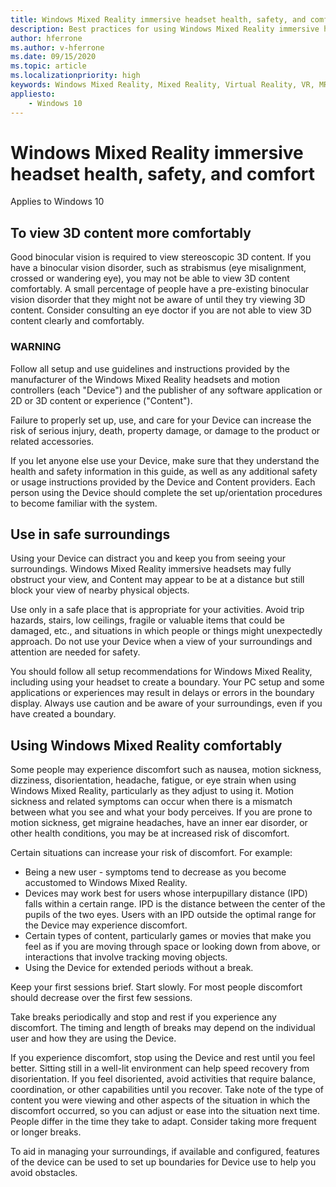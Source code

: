 ```yaml
---
title: Windows Mixed Reality immersive headset health, safety, and comfort
description: Best practices for using Windows Mixed Reality immersive headsets.
author: hferrone
ms.author: v-hferrone
ms.date: 09/15/2020
ms.topic: article
ms.localizationpriority: high
keywords: Windows Mixed Reality, Mixed Reality, Virtual Reality, VR, MR, Comfort, Safety, Health, Immersive, Headsets
appliesto:
    - Windows 10
---
```


# Windows Mixed Reality immersive headset health, safety, and comfort
Applies to Windows 10

## To view 3D content more comfortably

Good binocular vision is required to view stereoscopic 3D content. If you have a binocular vision disorder, such as strabismus (eye misalignment, crossed or wandering eye), you may not be able to view 3D content comfortably. A small percentage of people have a pre-existing binocular vision disorder that they might not be aware of until they try viewing 3D content. Consider consulting an eye doctor if you are not able to view 3D content clearly and comfortably.

### WARNING

Follow all setup and use guidelines and instructions provided by the manufacturer of the Windows Mixed Reality headsets and motion controllers (each "Device") and the publisher of any software application or 2D or 3D content or experience ("Content").

Failure to properly set up, use, and care for your Device can increase the risk of serious injury, death, property damage, or damage to the product or related accessories.

If you let anyone else use your Device, make sure that they understand the health and safety information in this guide, as well as any additional safety or usage instructions provided by the Device and Content providers. Each person using the Device should complete the set up/orientation procedures to become familiar with the system.

## Use in safe surroundings

Using your Device can distract you and keep you from seeing your surroundings. Windows Mixed Reality immersive headsets may fully obstruct your view, and Content may appear to be at a distance but still block your view of nearby physical objects.

Use only in a safe place that is appropriate for your activities. Avoid trip hazards, stairs, low ceilings, fragile or valuable items that could be damaged, etc., and situations in which people or things might unexpectedly approach. Do not use your Device when a view of your surroundings and attention are needed for safety.

You should follow all setup recommendations for Windows Mixed Reality, including using your headset to create a boundary. Your PC setup and some applications or experiences may result in delays or errors in the boundary display. Always use caution and be aware of your surroundings, even if you have created a boundary.

## Using Windows Mixed Reality comfortably

Some people may experience discomfort such as nausea, motion sickness, dizziness, disorientation, headache, fatigue, or eye strain when using Windows Mixed Reality, particularly as they adjust to using it. Motion sickness and related symptoms can occur when there is a mismatch between what you see and what your body perceives. If you are prone to motion sickness, get migraine headaches, have an inner ear disorder, or other health conditions, you may be at increased risk of discomfort.

Certain situations can increase your risk of discomfort. For example:
* Being a new user - symptoms tend to decrease as you become accustomed to Windows Mixed Reality.
* Devices may work best for users whose interpupillary distance (IPD) falls within a certain range. IPD is the distance between the center of the pupils of the two eyes. Users with an IPD outside the optimal range for the Device may experience discomfort.
* Certain types of content, particularly games or movies that make you feel as if you are moving through space or looking down from above, or interactions that involve tracking moving objects.
* Using the Device for extended periods without a break.

Keep your first sessions brief. Start slowly. For most people discomfort should decrease over the first few sessions.

Take breaks periodically and stop and rest if you experience any discomfort. The timing and length of breaks may depend on the individual user and how they are using the Device.

If you experience discomfort, stop using the Device and rest until you feel better. Sitting still in a well-lit environment can help speed recovery from disorientation. If you feel disoriented, avoid activities that require balance, coordination, or other capabilities until you recover. Take note of the type of content you were viewing and other aspects of the situation in which the discomfort occurred, so you can adjust or ease into the situation next time. People differ in the time they take to adapt. Consider taking more frequent or longer breaks.

To aid in managing your surroundings, if available and configured, features of the device can be used to set up boundaries for Device use to help you avoid obstacles.
